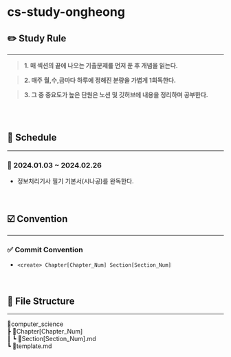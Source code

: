 # cs-study-ongheong

## ✏️ Study Rule

---
> **1. 매 섹션의 끝에 나오는 기출문제를 먼저 푼 후 개념을 읽는다.**
>

> **2. 매주 월,수,금마다 하루에 정해진 분량을 가볍게 1회독한다.**
>

> **3. 그 중 중요도가 높은 단원은 노션 및 깃허브에 내용을 정리하며 공부한다.**
   
<br><br>

## 📌 Schedule

---
### 📅 2024.01.03 ~ 2024.02.26
- 정보처리기사 필기 기본서(시나공)를 완독한다.
  <br><br><br>

## ☑️ Convention

---
### ✅ Commit Convention
- `<create> Chapter[Chapter_Num] Section[Section_Num]`
  <br><br><br>

## 📁 File Structure

---
📂computer_science  
┣ 📂Chapter[Chapter_Num]  
┃ ┗ 📝Section[Section_Num].md  
┗ 📝template.md
